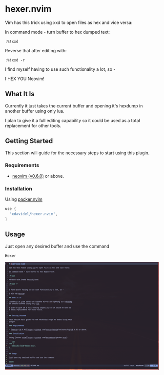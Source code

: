 # hexer.nvim

Vim has this trick using xxd to open files as hex and vice versa:

In command mode - turn buffer to hex dumped text:
```
:%!xxd
```
Reverse that after editing with:
```
:%!xxd -r
```

I find myself having to use such functionality a lot, so -

I HEX YOU Neovim!

## What It Is

Currently it just takes the current buffer and opening it's hexdump
in another buffer using only lua.

I plan to give it a full editing capability so it could be used as
a total replacement for other tools.


## Getting Started

This section will guide for the necessary steps to start using this
plugin.

### Requirements

- [neovim (v0.6.0)](https://github.com/neovim/neovim/releases/tag/v0.6.0) or above.

### Installation

Using [packer.nvim](https://github.com/wbthomason/packer.nvim)

```lua
use {
  'xdavidel/hexer.nvim',
}
```

## Usage

Just open any desired buffer and use the command
```
Hexer
```

![usage](https://raw.githubusercontent.com/xdavidel/hexer.nvim/master/assets/usage.gif)
